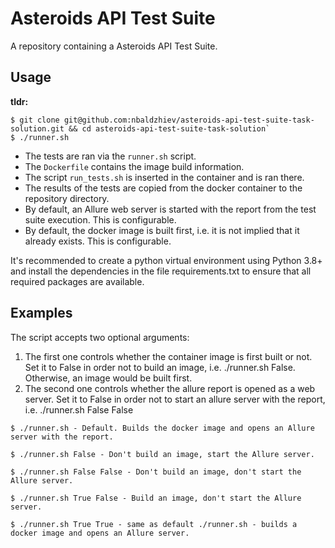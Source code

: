 # Asteroids API Test Suite

A repository containing a Asteroids API Test Suite.

## Usage

**tldr:**

```
$ git clone git@github.com:nbaldzhiev/asteroids-api-test-suite-task-solution.git && cd asteroids-api-test-suite-task-solution`
$ ./runner.sh
```

* The tests are ran via the `runner.sh` script.
* The `Dockerfile` contains the image build information.
* The script `run_tests.sh` is inserted in the container and is ran there.
* The results of the tests are copied from the docker container to the repository directory.
* By default, an Allure web server is started with the report from the test suite execution. This is configurable.
* By default, the docker image is built first, i.e. it is not implied that it already exists. This is configurable.

It's recommended to create a python virtual environment using Python 3.8+ and install the dependencies in the file requirements.txt to ensure that all required packages are available.

## Examples

The script accepts two optional arguments:
1. The first one controls whether the container image is first built or not. Set it to False in order not to
build an image, i.e. ./runner.sh False. Otherwise, an image would be built first.
2. The second one controls whether the allure report is opened as a web server. Set it to False in order not to
start an allure server with the report, i.e. ./runner.sh False False

`$ ./runner.sh - Default. Builds the docker image and opens an Allure server with the report.`

`$ ./runner.sh False - Don't build an image, start the Allure server.`

`$ ./runner.sh False False - Don't build an image, don't start the Allure server.`

`$ ./runner.sh True False - Build an image, don't start the Allure server.`

`$ ./runner.sh True True - same as default ./runner.sh - builds a docker image and opens an Allure server.`
